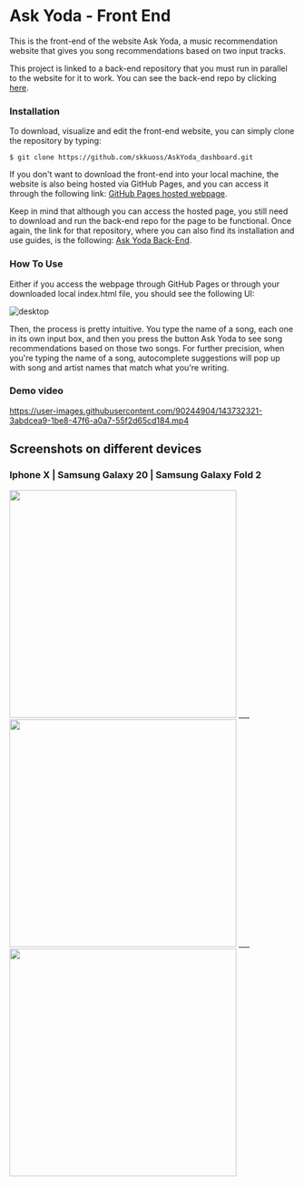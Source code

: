 # Ask Yoda - Front End  
This is the front-end of the website Ask Yoda, a music recommendation website that gives you song recommendations based on two input tracks.

This project is linked to a back-end repository that you must run in parallel to the website for it to work. You can see the back-end repo by clicking <a href="https://github.com/skkuoss/AskYoda">here</a>.

### Installation
To download, visualize and edit the front-end website, you can simply clone the repository by typing:

    $ git clone https://github.com/skkuoss/AskYoda_dashboard.git

If you don't want to download the front-end into your local machine, the website is also being hosted via GitHub Pages, and you can access it through the following link: <a href="https://skkuoss.github.io/AskYoda_dashboard/">GitHub Pages hosted webpage</a>.

Keep in mind that although you can access the hosted page, you still need to download and run the back-end repo for the page to be functional. Once again, the link for that repository, where you can also find its installation and use guides, is the following: <a href="https://github.com/skkuoss/AskYoda">Ask Yoda Back-End</a>.

### How To Use
Either if you access the webpage through GitHub Pages or through your downloaded local index.html file, you should see the following UI:  

![desktop](https://user-images.githubusercontent.com/90244904/143762825-07932642-3bab-44b6-832e-e1605e560a71.png)


Then, the process is pretty intuitive. You type the name of a song, each one in its own input box, and then you press the button Ask Yoda to see song recommendations based on those two songs. For further precision, when you're typing the name of a song, autocomplete suggestions will pop up with song and artist names that match what you're writing.


### Demo video  

https://user-images.githubusercontent.com/90244904/143732321-3abdcea9-1be8-47f6-a0a7-55f2d65cd184.mp4

## Screenshots on different devices
### Iphone X | Samsung Galaxy 20 | Samsung Galaxy Fold 2
 
<div>
    <img src="https://user-images.githubusercontent.com/90244904/143732680-2b80fa22-da4c-47e9-828b-496816850236.png" height="400" /> ___
    <img src="https://user-images.githubusercontent.com/90244904/143733088-b3dba2af-0ccb-4016-84e7-c91676116dfc.png" height="400"  /> ___    
    <img src="https://user-images.githubusercontent.com/90244904/143733138-5ced0956-53a1-44f6-80ec-1db45900b3b1.png" height="400" />  
</div>
